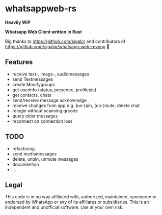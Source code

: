 # whatsappweb-rs
**Heavily WIP**

**Whatsapp Web Client written in Rust**

Big thanks to https://github.com/sigalor and contributors of https://github.com/sigalor/whatsapp-web-reveng 🍻


## Features
* receive text-, image-, audiomessages
* send Textmessages
* create Modifygroups
* get userinfo (status, presence, profilepic)
* get contacts, chats
* send/receive message acknowledge
* receive changes from app e.g. (un-)pin, (un-)mute, delete chat
* relogin without scanning qrcode
* query older messages
* reconnect on connection loss



## TODO
* refactoring
* send mediamessages
* delete, unpin, unmute messages
* documention
* ...


## Legal
This code is in no way affiliated with, authorized, maintained, sponsored or endorsed by WhatsApp or any of its
affiliates or subsidiaries. This is an independent and unofficial software. Use at your own risk.
